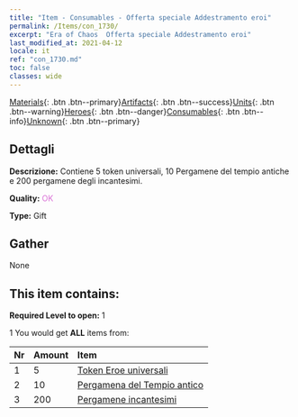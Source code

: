 ```yaml
---
title: "Item - Consumables - Offerta speciale Addestramento eroi"
permalink: /Items/con_1730/
excerpt: "Era of Chaos  Offerta speciale Addestramento eroi"
last_modified_at: 2021-04-12
locale: it
ref: "con_1730.md"
toc: false
classes: wide
---
```

 [Materials](/it/Items/){: .btn .btn--primary}[Artifacts](/it/Items/Artifacts/){: .btn .btn--success}[Units](/it/Items/Units/){: .btn .btn--warning}[Heroes](/it/Items/Heroes/){: .btn .btn--danger}[Consumables](/it/Items/Consumables/){: .btn .btn--info}[Unknown](/it/Items/Unknown/){: .btn .btn--primary}

## Dettagli
 **Descrizione:** Contiene 5 token universali, 10 Pergamene del tempio antiche e 200 pergamene degli incantesimi.

 **Quality:** <span style="color: #DA70D6">OK</span>

 **Type:** Gift

## Gather

  None

## This item contains:

 **Required Level to open:** 1

 1 You would get **ALL** items  from:

  | Nr | Amount |     Item    |
  |:---|:-------|:------------|
  | 1 | 5 | [Token Eroe universali](/it/Items/her_358/) | 
  | 2 | 10 | [Pergamena del Tempio antico](/it/Items/con_697/) | 
  | 3 | 200 | [Pergamene incantesimi](/it/Items/con_694/) | 
